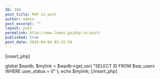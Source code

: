 ```yaml
---
ID: 194
post_title: PHP in post
author: admin
post_excerpt: ""
layout: post
permalink: http://www.lumus.ga/php-in-post/
published: true
post_date: 2019-04-04 03:15:34
---
```

[insert_php]

global $wpdb;
$mylink = $wpdb-&gt;get_var( "SELECT ID FROM $wp_users WHERE user_status = 0" );
echo $mylink;
[/insert_php]